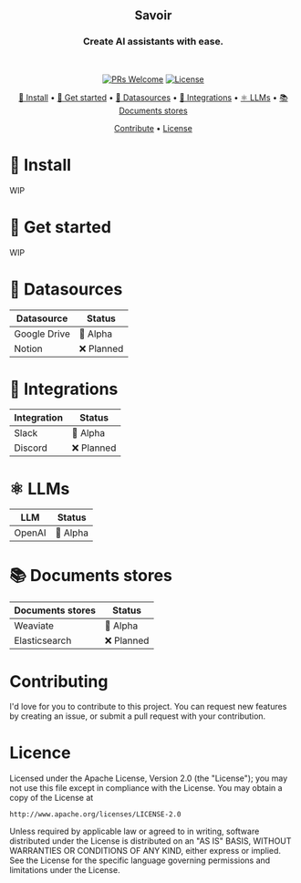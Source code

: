 <div align="center">
<br/>

## Savoir

### Create AI assistants with ease.

<br/>
</div>

<div align="center">

[![PRs Welcome](https://img.shields.io/badge/PRs-Are%20welcome-brightgreen.svg?style=flat-square)](https://makeapullrequest.com) [![License](https://img.shields.io/github/license/kerwanp/savoir?label=License&style=flat-square)](LICENCE)

[🔨 Install](#🔨-install) • [🚀 Get started](#🚀-get-started) • [📁 Datasources](#📁-datasources) • [🎲 Integrations](#🎲-integrations) • [⚛ LLMs](#⚛-llms) • [📚 Documents stores](#📚-documents-stores)

[Contribute](#contributing) • [License](#license)

</div>

# 🔨 Install 

WIP

# 🚀 Get started 

WIP

# 📁 Datasources

| Datasource       | Status         |
| ---------------- | -------------- |
| Google Drive     | 🔶 Alpha       |
| Notion           | ❌ Planned     |

# 🎲 Integrations

| Integration      | Status         |
| ---------------- | -------------- |
| Slack            | 🔶 Alpha       |
| Discord          | ❌ Planned     |

# ⚛ LLMs

| LLM              | Status         |
| ---------------- | -------------- |
| OpenAI           | 🔶 Alpha       |

# 📚 Documents stores

| Documents stores | Status         |
| ---------------- | -------------- |
| Weaviate         | 🔶 Alpha       |
| Elasticsearch    | ❌ Planned     |

# Contributing

I'd love for you to contribute to this project. You can request new features by creating an issue, or submit a pull request with your contribution.

# Licence

Licensed under the Apache License, Version 2.0 (the "License"); you may not use this file except in compliance with the License. You may obtain a copy of the License at

```
http://www.apache.org/licenses/LICENSE-2.0
```

Unless required by applicable law or agreed to in writing, software distributed under the License is distributed on an "AS IS" BASIS, WITHOUT WARRANTIES OR CONDITIONS OF ANY KIND, either express or implied. See the License for the specific language governing permissions and limitations under the License.
